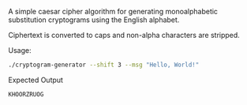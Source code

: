 A simple caesar cipher algorithm for generating monoalphabetic substitution cryptograms using the English alphabet.

Ciphertext is converted to caps and non-alpha characters are stripped.

Usage:

```bash
./cryptogram-generator --shift 3 --msg "Hello, World!"
```

Expected Output

```bash
KHOORZRUOG
```